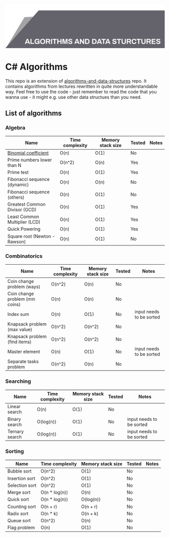 ![Algorithms and data structures](top_banner.png)

# C# Algorithms

This repo is an extension of [algorithms-and-data-structures](https://github.com/BordowyRydwan/algorithms-and-data-structures) repo. It contains algorithms from lectures rewritten in quite more understandable way. Feel free to use the code - just remember to read the code that you wanna use - it might e.g. use other data structues than you need.

##  List of algorithms

### Algebra

Name | Time complexity | Memory stack size | Tested | Notes
-----| ----------------| ----------------- | ------ | -----
[Binomial coefficient](https://github.com/BordowyRydwan/c-sharp-algortihms/tree/main/algorithms/algebra/binomial_coefficient) | O(n) | O(1) | No |
Prime numbers lower than N | O(n^2) | O(n) | Yes |
Prime test | O(n) | O(1) | Yes |
Fibonacci sequence (dynamic) | O(n) | O(n) | No |
Fibonacci sequence (others) | O(n) | O(1) | No |
Greatest Common Divisor (GCD) | O(n) | O(1) | Yes |
Least Common Multiplier (LCD) | O(n) | O(1) | Yes |
Quick Powering | O(n) | O(1) | Yes |
Square root (Newton - Rawson) | O(n) | O(1) | No |

### Combinatorics

Name | Time complexity | Memory stack size | Tested | Notes
-----| ----------------| ----------------- | ------ | -----
Coin change problem (ways) | O(n^2) | O(n) | No |
Coin change problem (min coins) | O(n) | O(n) | No |
Index sum | O(n) | O(1) | No | input needs to be sorted
Knapsack problem (max value) | O(n^2) | O(n^2) | No |
Knapsack problem (find items) | O(n^2) | O(n^2) | No |
Master element | O(n) | O(1) | No | input needs to be sorted
Separate tasks problem | O(n^2) | O(n) | No | 

### Searching

Name | Time complexity | Memory stack size | Tested | Notes
-----| ----------------| ----------------- | ------ | -----
Linear search | O(n) | O(1) | No |
Binary search | O(log(n)) | O(1) | No | input needs to be sorted
Ternary search | O(log(n)) | O(1) | No | input needs to be sorted

### Sorting

Name | Time complexity | Memory stack size | Tested | Notes
-----| ----------------| ----------------- | ------ | -----
Bubble sort | O(n^2) | O(1) | No |
Insertion sort | O(n^2) | O(1) | No |
Selection sort | O(n^2) | O(1) | No |
Merge sort | O(n * log(n)) | O(n) | No |
Quick sort | O(n * log(n)) | O(log(n)) | No |
Counting sort | O(n + r) | O(n + r) | No |
Radix sort | O(n * k) | O(n + k) | No |
Queue sort | O(n^2) | O(n) | No |
Flag problem | O(n) | O(1) | No |
